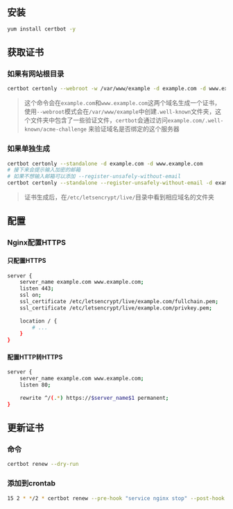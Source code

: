 ## 安装
```bash
yum install certbot -y
```

## 获取证书

### 如果有网站根目录
```bash
certbot certonly --webroot -w /var/www/example -d example.com -d www.example.com
```
> 这个命令会在`example.com`和`www.example.com`这两个域名生成一个证书，使用`--webroot`模式会在`/var/www/example`中创建`.well-known`文件夹，这个文件夹中包含了一些验证文件，`certbot`会通过访问`example.com/.well-known/acme-challenge` 来验证域名是否绑定的这个服务器

### 如果单独生成
```bash
certbot certonly --standalone -d example.com -d www.example.com
# 接下来会提示输入加密的邮箱
# 如果不想输入邮箱可以添加 --register-unsafely-without-email
certbot certonly --standalone --register-unsafely-without-email -d example.com -d www.example.com
```
> 证书生成后，在`/etc/letsencrypt/live/`目录中看到相应域名的文件夹

## 配置

### Nginx配置HTTPS

#### 只配置HTTPS
```bash
server {
    server_name example.com www.example.com;
    listen 443;
    ssl on;
    ssl_certificate /etc/letsencrypt/live/example.com/fullchain.pem;
    ssl_certificate /etc/letsencrypt/live/example.com/privkey.pem;
    
    location / {
        # ...
    }
}

```

#### 配置HTTP转HTTPS
```bash
server {
    server_name example.com www.example.com;
    listen 80;
    
    rewrite ^/(.*) https://$server_name$1 permanent;
}
```

## 更新证书

### 命令
```bash
certbot renew --dry-run
```

### 添加到crontab
```bash
15 2 * */2 * certbot renew --pre-hook "service nginx stop" --post-hook "service nginx start"
```